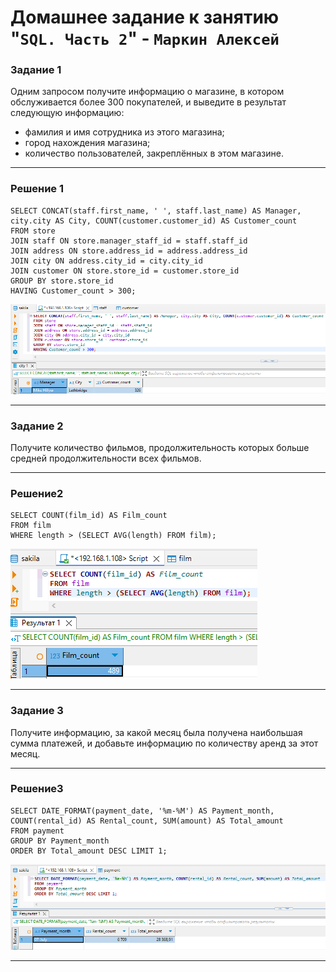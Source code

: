 # Домашнее задание к занятию "`SQL. Часть 2`" - `Маркин Алексей`

### Задание 1

Одним запросом получите информацию о магазине, в котором обслуживается более 300 покупателей, и выведите в результат следующую информацию: 
- фамилия и имя сотрудника из этого магазина;
- город нахождения магазина;
- количество пользователей, закреплённых в этом магазине.

---

### Решение 1

```
SELECT CONCAT(staff.first_name, ' ', staff.last_name) AS Manager, city.city AS City, COUNT(customer.customer_id) AS Customer_count 
FROM store 
JOIN staff ON store.manager_staff_id = staff.staff_id 
JOIN address ON store.address_id = address.address_id
JOIN city ON address.city_id = city.city_id 
JOIN customer ON store.store_id = customer.store_id 
GROUP BY store.store_id 
HAVING Customer_count > 300;
```

![Задание 1](https://github.com/Markin-AI/12-4/blob/main/img/1-1.png)

---

### Задание 2

Получите количество фильмов, продолжительность которых больше средней продолжительности всех фильмов.

---

### Решение2

```
SELECT COUNT(film_id) AS Film_count 
FROM film 
WHERE length > (SELECT AVG(length) FROM film);
```

![Задание 2](https://github.com/Markin-AI/12-4/blob/main/img/2-1.png)

---

### Задание 3

Получите информацию, за какой месяц была получена наибольшая сумма платежей, и добавьте информацию по количеству аренд за этот месяц.

---

### Решение3

```
SELECT DATE_FORMAT(payment_date, '%m-%M') AS Payment_month, COUNT(rental_id) AS Rental_count, SUM(amount) AS Total_amount 
FROM payment 
GROUP BY Payment_month 
ORDER BY Total_amount DESC LIMIT 1;
```

![Задание 3](https://github.com/Markin-AI/12-4/blob/main/img/3-1.png)

---